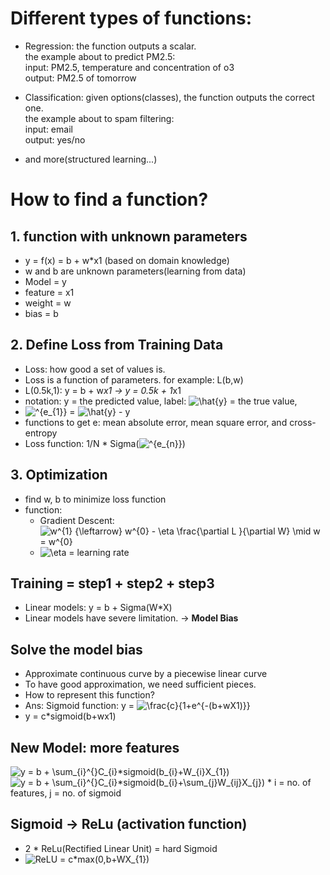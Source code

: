 # Different types of functions:  

* Regression: the function outputs a scalar.  
the example about to predict PM2.5:  
  input: PM2.5, temperature and concentration of o3  
  output: PM2.5 of tomorrow  
  
* Classification: given options(classes), the function outputs the correct one.  
the example about to spam filtering:  
  input: email  
  output: yes/no  

* and more(structured learning...)  

# How to find a function?  

## 1. function with unknown parameters
  * y = f(x) = b + w*x1 (based on domain knowledge)
  * w and b are unknown parameters(learning from data)  
  * Model = y
  * feature = x1
  * weight = w
  * bias = b
  
## 2. Define Loss from Training Data
  * Loss: how good a set of values is.
  * Loss is a function of parameters. for example: L(b,w)  
  * L(0.5k,1): y = b + w*x1 -> y = 0.5k + 1*x1
  * notation: y = the predicted value, label: <img src="https://latex.codecogs.com/svg.image?\hat{y}" title="\hat{y}" /> = the true value, 
  * <img src="https://latex.codecogs.com/svg.image?^{e_{1}}" title="^{e_{1}}" /> = <img src="https://latex.codecogs.com/svg.image?\hat{y}" title="\hat{y}" /> - y
  * functions to get e: mean absolute error, mean square error, and cross-entropy
  * Loss function: 1/N * Sigma(<img src="https://latex.codecogs.com/svg.image?^{e_{n}}" title="^{e_{n}}" />)

## 3. Optimization
  * find w, b to minimize loss function  
  * function:  
    * Gradient Descent: <img src="https://latex.codecogs.com/svg.image?w^{1}&space;{\leftarrow}&space;w^{0}&space;-&space;\eta&space;\frac{\partial&space;L&space;}{\partial&space;W}&space;\mid&space;w&space;=&space;w^{0}" title="w^{1} {\leftarrow} w^{0} - \eta \frac{\partial L }{\partial W} \mid w = w^{0}" />
    * <img src="https://latex.codecogs.com/svg.image?\eta" title="\eta" /> = learning rate  
    
## Training = step1 + step2 + step3
  * Linear models: y = b + Sigma(W*X)  
  * Linear models have severe limitation. -> **Model Bias**

## Solve the model bias  
  * Approximate continuous curve by a piecewise linear curve
  * To have good approximation, we need sufficient pieces.
  * How to represent this function? 
  * Ans: Sigmoid function: y = <img src="https://latex.codecogs.com/svg.image?\frac{c}{1&plus;e^{-(b&plus;wX1)}}" title="\frac{c}{1+e^{-(b+wX1)}}" />
  * y = c*sigmoid(b+wx1)

## New Model: more features
  <img src="https://latex.codecogs.com/svg.image?y&space;=&space;b&space;&plus;&space;\sum_{i}^{}C_{i}*sigmoid(b_{i}&plus;W_{i}X_{1})" title="y = b + \sum_{i}^{}C_{i}*sigmoid(b_{i}+W_{i}X_{1})" />
  <img src="https://latex.codecogs.com/svg.image?y&space;=&space;b&space;&plus;&space;\sum_{i}^{}C_{i}*sigmoid(b_{i}&plus;\sum_{j}W_{ij}X_{j})" title="y = b + \sum_{i}^{}C_{i}*sigmoid(b_{i}+\sum_{j}W_{ij}X_{j})" />
  * i = no. of features, j = no. of sigmoid

## Sigmoid -> ReLu (activation function)
  * 2 * ReLu(Rectified Linear Unit) = hard Sigmoid
  * <img src="https://latex.codecogs.com/svg.image?ReLU&space;=&space;c*max(0,b&plus;WX_{1})" title="ReLU = c*max(0,b+WX_{1})" />
